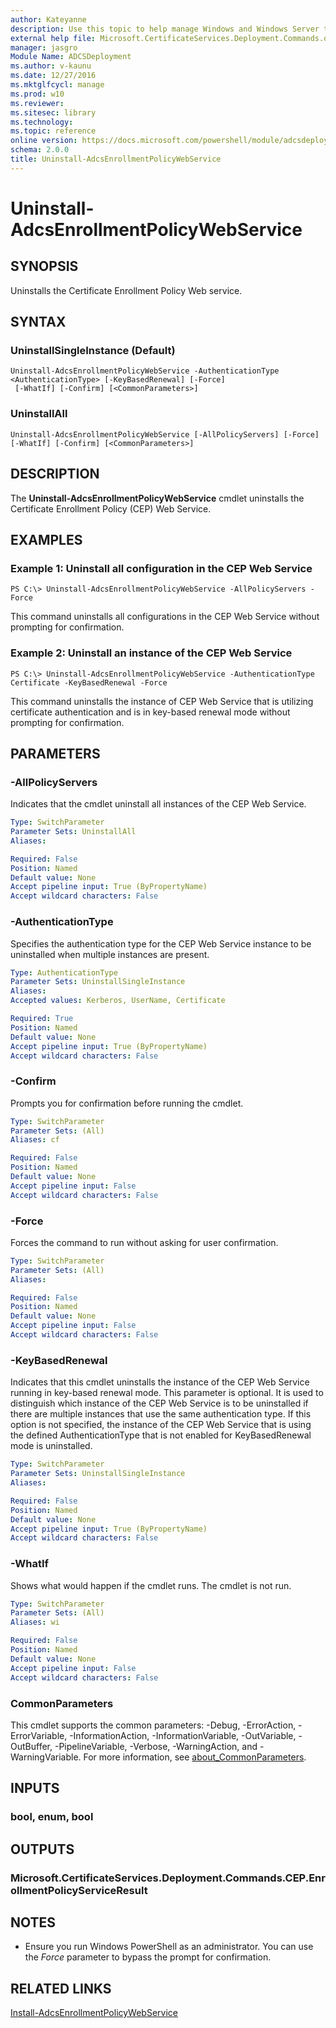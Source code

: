 ```yaml
---
author: Kateyanne
description: Use this topic to help manage Windows and Windows Server technologies with Windows PowerShell.
external help file: Microsoft.CertificateServices.Deployment.Commands.dll-Help.xml
manager: jasgro
Module Name: ADCSDeployment
ms.author: v-kaunu
ms.date: 12/27/2016
ms.mktglfcycl: manage
ms.prod: w10
ms.reviewer: 
ms.sitesec: library
ms.technology: 
ms.topic: reference
online version: https://docs.microsoft.com/powershell/module/adcsdeployment/uninstall-adcsenrollmentpolicywebservice?view=windowsserver2019-ps&wt.mc_id=ps-gethelp
schema: 2.0.0
title: Uninstall-AdcsEnrollmentPolicyWebService
---
```


# Uninstall-AdcsEnrollmentPolicyWebService

## SYNOPSIS
Uninstalls the Certificate Enrollment Policy Web service.

## SYNTAX

### UninstallSingleInstance (Default)
```
Uninstall-AdcsEnrollmentPolicyWebService -AuthenticationType <AuthenticationType> [-KeyBasedRenewal] [-Force]
 [-WhatIf] [-Confirm] [<CommonParameters>]
```

### UninstallAll
```
Uninstall-AdcsEnrollmentPolicyWebService [-AllPolicyServers] [-Force] [-WhatIf] [-Confirm] [<CommonParameters>]
```

## DESCRIPTION
The **Uninstall-AdcsEnrollmentPolicyWebService** cmdlet uninstalls the Certificate Enrollment Policy (CEP) Web Service.

## EXAMPLES

### Example 1: Uninstall all configuration in the CEP Web Service
```
PS C:\> Uninstall-AdcsEnrollmentPolicyWebService -AllPolicyServers -Force
```

This command uninstalls all configurations in the CEP Web Service without prompting for confirmation.

### Example 2: Uninstall an instance of the CEP Web Service
```
PS C:\> Uninstall-AdcsEnrollmentPolicyWebService -AuthenticationType Certificate -KeyBasedRenewal -Force
```

This command uninstalls the instance of CEP Web Service that is utilizing certificate authentication and is in key-based renewal mode without prompting for confirmation.

## PARAMETERS

### -AllPolicyServers
Indicates that the cmdlet uninstall all instances of the CEP Web Service.

```yaml
Type: SwitchParameter
Parameter Sets: UninstallAll
Aliases: 

Required: False
Position: Named
Default value: None
Accept pipeline input: True (ByPropertyName)
Accept wildcard characters: False
```

### -AuthenticationType
Specifies the authentication type for the CEP Web Service instance to be uninstalled when multiple instances are present.

```yaml
Type: AuthenticationType
Parameter Sets: UninstallSingleInstance
Aliases: 
Accepted values: Kerberos, UserName, Certificate

Required: True
Position: Named
Default value: None
Accept pipeline input: True (ByPropertyName)
Accept wildcard characters: False
```

### -Confirm
Prompts you for confirmation before running the cmdlet.

```yaml
Type: SwitchParameter
Parameter Sets: (All)
Aliases: cf

Required: False
Position: Named
Default value: None
Accept pipeline input: False
Accept wildcard characters: False
```

### -Force
Forces the command to run without asking for user confirmation.

```yaml
Type: SwitchParameter
Parameter Sets: (All)
Aliases: 

Required: False
Position: Named
Default value: None
Accept pipeline input: False
Accept wildcard characters: False
```

### -KeyBasedRenewal
Indicates that this cmdlet uninstalls the instance of the CEP Web Service running in key-based renewal mode.
This parameter is optional.
It is used to distinguish which instance of the CEP Web Service is to be uninstalled if there are multiple instances that use the same authentication type.
If this option is not specified, the instance of the CEP Web Service that is using the defined AuthenticationType that is not enabled for KeyBasedRenewal mode is uninstalled.

```yaml
Type: SwitchParameter
Parameter Sets: UninstallSingleInstance
Aliases: 

Required: False
Position: Named
Default value: None
Accept pipeline input: True (ByPropertyName)
Accept wildcard characters: False
```

### -WhatIf
Shows what would happen if the cmdlet runs. The cmdlet is not run.

```yaml
Type: SwitchParameter
Parameter Sets: (All)
Aliases: wi

Required: False
Position: Named
Default value: None
Accept pipeline input: False
Accept wildcard characters: False
```

### CommonParameters
This cmdlet supports the common parameters: -Debug, -ErrorAction, -ErrorVariable, -InformationAction, -InformationVariable, -OutVariable, -OutBuffer, -PipelineVariable, -Verbose, -WarningAction, and -WarningVariable. For more information, see [about_CommonParameters](https://go.microsoft.com/fwlink/?LinkID=113216).

## INPUTS

### bool, enum, bool

## OUTPUTS

### Microsoft.CertificateServices.Deployment.Commands.CEP.EnrollmentPolicyServiceResult

## NOTES
* Ensure you run Windows PowerShell as an administrator. You can use the *Force* parameter to bypass the prompt for confirmation.

## RELATED LINKS

[Install-AdcsEnrollmentPolicyWebService](./Install-AdcsEnrollmentPolicyWebService.md)

